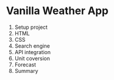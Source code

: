 # Vanilla Weather App
1. Setup project
2. HTML
3. CSS
4. Search engine
5. API integration
6. Unit coversion
7. Forecast
8. Summary